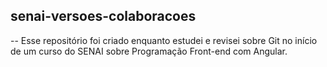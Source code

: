 ## senai-versoes-colaboracoes
--
Esse repositório foi criado enquanto estudei e revisei sobre Git no início de um curso do SENAI sobre Programação Front-end com Angular.
